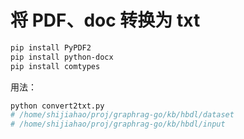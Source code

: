 # 将 PDF、doc 转换为 txt

```bash
pip install PyPDF2
pip install python-docx
pip install comtypes
```

用法：

```bash
python convert2txt.py
# /home/shijiahao/proj/graphrag-go/kb/hbdl/dataset
# /home/shijiahao/proj/graphrag-go/kb/hbdl/input
```
